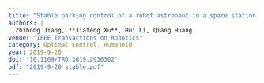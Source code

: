 ```yaml
---
title: "Stable parking control of a robot astronaut in a space station based on human dynamics"
authors: |
  Zhihong Jiang, **Jiafeng Xu**, Hui Li, Qiang Huang
venue: "IEEE Transactions on Robotics"
category: Optimal Control, Humanoid
year: 2019-9-20
doi: "10.1109/TRO.2019.2936302"
pdf: "2019-9-20 stable.pdf"
---
```

